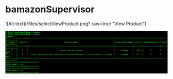 # bamazonSupervisor


![Alt text](/files/selectViewProduct.png? raw=true "View Product")


![image](/./files/showTotalProfit.png)
